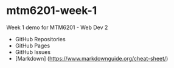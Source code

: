 # mtm6201-week-1
Week 1 demo for MTM6201 - Web Dev 2
- GitHub Repositories
- GitHub Pages
- GitHub Issues
- [Markdown] (https://www.markdownguide.org/cheat-sheet/) 